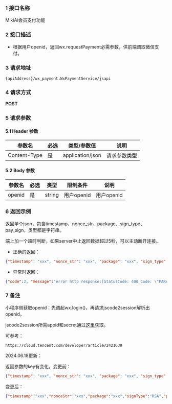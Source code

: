 ### 1 接口名称

MikiAi会员支付功能

### 2 接口描述

- 根据用户openid，返回wx.requestPayment必需参数，供前端调取微信支付。

### 3 请求地址

`{apiAddress}/wx_payment.WxPaymentService/jsapi`

### 4 请求方式

**POST**

### 5 请求参数

#### 5.1 Header 参数

| 参数名       | 必选 | 类型/参数值      | 说明         |
| ------------ | ---- | ---------------- | ------------ |
| Content-Type | 是   | application/json | 请求参数类型 |

#### 5.2 Body 参数


| 参数名   | 必选 | 类型   | 限制条件        | 说明     |
| ------- | --- | ------ | ----------- | -------- |
| openid   | 是   | string | 用户openid | 用户openid |

### 6 返回示例

返回单个json，包含timestamp、nonce_str、package、sign_type、pay_sign，类型都是字符串。

端上加一个超时判断，如果server中止返回数据超过5秒，可以主动断开连接。

* 正确的返回：
``` json
{"timestamp": "xxx", "nonce_str": "xxx", "package": "xxx", "sign_type": "xxx", "pay_sign": "xxx"}
```

* 异常时返回：
``` json
{"code":2, "message":"error http response:[StatusCode: 400 Code: \"PARAM_ERROR\"\nMessage: 无效的openid\nHeader:\n - Keep-Alive=[timeout=8]\n - Wechatpay-Signature=[GhC8K0SAh3LL+BGzKNMX8Kme+CAWPy2mECYXxWNft7uVoLRnP6ZYnr1+gWYLmRJy4ZhFDks5efvlvQJam4P6gDD7epTv8FuYrtTttioWt0tqNb77yR14bgPV/+OpJupsr6poCLE0sK3UVx1sb+w8ZCdOJIpLN2MeGrBu5V5VISgN3kVrkB6YV719DqnO9iouFYAgUOyfZFoRfirrXXt5cYxwI+eDQjqxYIPg2vGqfiMnYN5ASKXqp8ZyUr5UKK8gcOclwTZ2+yiCbtP5U3hN5AbnaBqP9NcCXEErk7PA6tR65fsShgdwQIMbFY+8bLU9SIyLqOgPz+WzlO52ylKKfg==]\n - Date=[Sun, 16 Jun 2024 03:22:19 GMT]\n - Server=[nginx]\n - Cache-Control=[no-cache, must-revalidate]\n - X-Content-Type-Options=[nosniff]\n - Wechatpay-Nonce=[6f9b2836d332728cbd95876633ceadad]\n - Wechatpay-Signature-Type=[WECHATPAY2-SHA256-RSA2048]\n - Content-Length=[50]\n - Connection=[keep-alive]\n - Request-Id=[08EBB4B9B306108F0118C6D68C5820A3B70628ABA801-268501090]\n - Content-Language=[zh-CN]\n - Wechatpay-Timestamp=[1718508139]\n - Wechatpay-Serial=[410E54A85BB8DD71B8EFEE94139AD17CD465EF0D]\n - Content-Type=[application/json; charset=utf-8]]", "details":[]}
```

### 7 备注

小程序侧获取openid：先调起wx.login()，再请求jscode2session解析出openid。

jscode2session所需appid和secret通过[这里]([20240419]加密串.md)获取。

可参考：
```
https://cloud.tencent.com/developer/article/2421639
```

2024.06.18更新：

返回参数的key有变化，变更前：
``` json
{"timestamp": "xxx", "nonce_str": "xxx", "package": "xxx", "sign_type": "xxx", "pay_sign": "xxx"}
```

变更后：
``` json
{"timestamp":"xxx","nonceStr":"xxx","package":"xxx","signType":"RSA","paySign":"xxx"}
```
